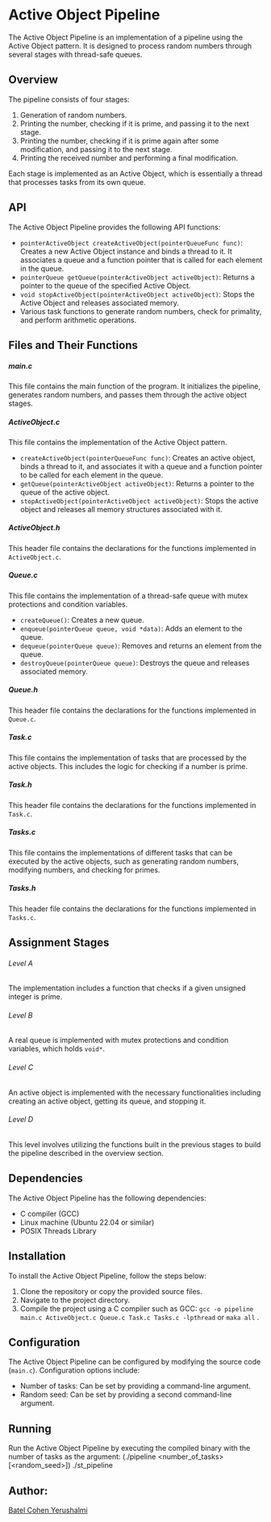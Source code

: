 # Active Object Pipeline
The Active Object Pipeline is an implementation of a pipeline using the Active Object pattern. It is designed to process random numbers through several stages with thread-safe queues.

## Overview

The pipeline consists of four stages:

1. Generation of random numbers.
2. Printing the number, checking if it is prime, and passing it to the next stage.
3. Printing the number, checking if it is prime again after some modification, and passing it to the next stage.
4. Printing the received number and performing a final modification.

Each stage is implemented as an Active Object, which is essentially a thread that processes tasks from its own queue.

## API

The Active Object Pipeline provides the following API functions:

- `pointerActiveObject createActiveObject(pointerQueueFunc func)`: Creates a new Active Object instance and binds a thread to it. It associates a queue and a function pointer that is called for each element in the queue.
- `pointerQueue getQueue(pointerActiveObject activeObject)`: Returns a pointer to the queue of the specified Active Object.
- `void stopActiveObject(pointerActiveObject activeObject)`: Stops the Active Object and releases associated memory.
- Various task functions to generate random numbers, check for primality, and perform arithmetic operations.

## Files and Their Functions

##### main.c

This file contains the main function of the program. It initializes the pipeline, generates random numbers, and passes them through the active object stages.

##### ActiveObject.c

This file contains the implementation of the Active Object pattern.

- `createActiveObject(pointerQueueFunc func)`: Creates an active object, binds a thread to it, and associates it with a queue and a function pointer to be called for each element in the queue.
- `getQueue(pointerActiveObject activeObject)`: Returns a pointer to the queue of the active object.
- `stopActiveObject(pointerActiveObject activeObject)`: Stops the active object and releases all memory structures associated with it.

##### ActiveObject.h

This header file contains the declarations for the functions implemented in `ActiveObject.c`.

##### Queue.c

This file contains the implementation of a thread-safe queue with mutex protections and condition variables.

- `createQueue()`: Creates a new queue.
- `enqueue(pointerQueue queue, void *data)`: Adds an element to the queue.
- `dequeue(pointerQueue queue)`: Removes and returns an element from the queue.
- `destroyQueue(pointerQueue queue)`: Destroys the queue and releases associated memory.

##### Queue.h

This header file contains the declarations for the functions implemented in `Queue.c`.

##### Task.c

This file contains the implementation of tasks that are processed by the active objects. This includes the logic for checking if a number is prime.

##### Task.h

This header file contains the declarations for the functions implemented in `Task.c`.

##### Tasks.c

This file contains the implementations of different tasks that can be executed by the active objects, such as generating random numbers, modifying numbers, and checking for primes.

##### Tasks.h

This header file contains the declarations for the functions implemented in `Tasks.c`.

## Assignment Stages

###### Level A

The implementation includes a function that checks if a given unsigned integer is prime.

###### Level B

A real queue is implemented with mutex protections and condition variables, which holds `void*`.

###### Level C

An active object is implemented with the necessary functionalities including creating an active object, getting its queue, and stopping it.

###### Level D

This level involves utilizing the functions built in the previous stages to build the pipeline described in the overview section.

## Dependencies

The Active Object Pipeline has the following dependencies:

- C compiler (GCC)
- Linux machine (Ubuntu 22.04 or similar)
- POSIX Threads Library

## Installation

To install the Active Object Pipeline, follow the steps below:

1. Clone the repository or copy the provided source files.
2. Navigate to the project directory.
3. Compile the project using a C compiler such as GCC: `gcc -o pipeline main.c ActiveObject.c Queue.c Task.c Tasks.c -lpthread` or `maka all` .

## Configuration

The Active Object Pipeline can be configured by modifying the source code (`main.c`). Configuration options include:

- Number of tasks: Can be set by providing a command-line argument.
- Random seed: Can be set by providing a second command-line argument.

## Running

Run the Active Object Pipeline by executing the compiled binary with the number of tasks as the argument: (./pipeline <number_of_tasks> [<random_seed>]) </div>
./st_pipeline

## Author:

[Batel Cohen Yerushalmi](https://github.com/BatelCohen7 "Batel Cohen Yerushalmi") 


